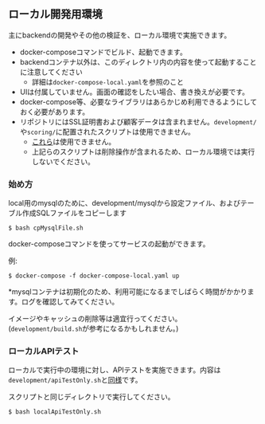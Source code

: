## ローカル開発用環境
主にbackendの開発やその他の検証を、ローカル環境で実施できます。

- docker-composeコマンドでビルド、起動できます。
- backendコンテナ以外は、このディレクトリ内の内容を使って起動することに注意してください
  - 詳細は```docker-compose-local.yaml```を参照のこと
- UIは付属していません。画面の確認をしたい場合、書き換えが必要です。
- docker-compose等、必要なライブラリはあらかじめ利用できるようにしておく必要があります。
- リポジトリにはSSL証明書および顧客データは含まれません。```development/```や```scoring/```に配置されたスクリプトは使用できません。
  - [これら](https://github.com/DreamArts/42Tokyo-hackathon-2204/blob/main/document/md/99_manual.md#%E3%82%B9%E3%82%AF%E3%83%AA%E3%83%97%E3%83%88%E3%81%AE%E7%B4%B9%E4%BB%8B)は使用できません。
  - 上記らのスクリプトは削除操作が含まれるため、ローカル環境では実行しないでください。

### 始め方
local用のmysqlのために、development/mysqlから設定ファイル、およびテーブル作成SQLファイルをコピーします  
```
$ bash cpMysqlFile.sh
```

docker-composeコマンドを使ってサービスの起動ができます。　　

例:
```
$ docker-compose -f docker-compose-local.yaml up
```
*mysqlコンテナは初期化のため、利用可能になるまでしばらく時間がかかります。ログを確認してみてください。


イメージやキャッシュの削除等は適宜行ってください。  
(```development/build.sh```が参考になるかもしれません。)

### ローカルAPIテスト
ローカルで実行中の環境に対し、APIテストを実施できます。内容は```development/apiTestOnly.sh```と[同様](https://github.com/DreamArts/42Tokyo-hackathon-2204/blob/main/document/md/99_manual.md#api%E3%83%86%E3%82%B9%E3%83%88)です。

スクリプトと同じディレクトリで実行してください。
```
$ bash localApiTestOnly.sh
```

